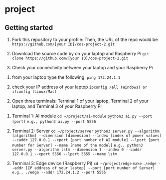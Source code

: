 # project



## Getting started

1. Fork this repository to your profile: Then, the URL of the repo would be `https://github.com/[your ID]/cos-project-2.git`

2. Download the source code by on your laptop and Raspberry Pi
`git clone https://github.com/[your ID]/cos-project-2.git`

3. Check your connectivity between your laptop and your Raspberry Pi

1) from your laptop type the following:
`ping 172.24.1.1`

2) check your IP address of your laptop
`ipconfig /all (Windows) or ifconfig (Linux/Mac)`

2. Open three terminals: Terminal 1 of your laptop, Terminal 2 of your laptop, and Terminal 3 of your Raspberry Pi

1) Terminal 1: AI module 
`cd ~/project/ai-module`
`python3 ai.py --port [port]`
`e.g., python3 ai.py --port 5556`

2) Terminal 2: Server
`cd ~/project/server`
`python3 server.py --algorithm [algorithm] --dimension [dimension] --index [index of power values] --caddr 127.0.0.1 --cport [port number of AI module] --lport [port number for Server] --name [name of the model]`
`e.g., python3 server.py --algorithm lstm --dimension 1 --index 0 --caddr 127.0.0.1 --cport 5556 --lport 5555 --name lstm`

3) Terminal 3: Edge device (Raspberry Pi)
`cd ~/project/edge`
`make`
`./edge --addr [IP address of your laptop] --port [port number of Server]`
`e.g., ./edge --addr 172.24.1.2 --port 5555`
